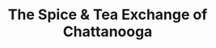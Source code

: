 ---
title: "The Spice & Tea Exchange of Chattanooga"
url: /chattanooga/the-spice-and-tea-exchange-of-chattanooga/
shop: tea
---